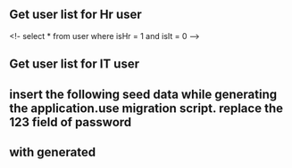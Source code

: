 <!-- Get user list for super user -->
<!-- 
select *
from user where isHr = 1 and isIt = 1
-->

## Get user list for Hr user
<!- 
select *
from user where isHr = 1 and isIt = 0
  -->

## Get user list for IT user
<!-- 
select *
from user where isHr = 0 and isIt = 1
-->


## insert the following seed data while generating the application.use migration script. replace the 123 field of password
## with generated
<!--INSERT INTO pamdb.user (id, name, email, password, isHr, isIt, created_date, created_by, updated_by, updated_date) VALUES (1, 'Davit', 'davitkhanal@gmai.com', '123', 1, 1, null, 'rajev', 'rajev', null);
INSERT INTO pamdb.user (id, name, email, password, isHr, isIt, created_date, created_by, updated_by, updated_date) VALUES (2, 'Rajeev', 'rajeev@gmai.com', '123', 1, 1, null, 'davit', 'davit', null);
INSERT INTO pamdb.user (id, name, email, password, isHr, isIt, created_date, created_by, updated_by, updated_date) VALUES (3, 'Subin', 'subin@gmai.com', '123', 1, 0, null, 'davit', 'davit', null);
INSERT INTO pamdb.user (id, name, email, password, isHr, isIt, created_date, created_by, updated_by, updated_date) VALUES (4, 'prekshya', 'prekshya@gmai.com', '123', 1, 0, null, 'davit', 'davit', null);
 >

<!-- Add into user priviledgeGroups -->
 <!-- INSERT INTO pamdb.user_priviledge_groups (Id, name, role_level, created_date, created_by, updated_date, updated_by) VALUES (1, 'Superuser', 1, null, null, null, null);
INSERT INTO pamdb.user_priviledge_groups (Id, name, role_level, created_date, created_by, updated_date, updated_by) VALUES (2, 'Priviledgeuser', 2, null, null, null, null);
INSERT INTO pamdb.user_priviledge_groups (Id, name, role_level, created_date, created_by, updated_date, updated_by) VALUES (3, 'Normaluser', 3, null, null, null, null); -->



<!-- INSERT INTO pamdb.user_priviledge (id, userId, priviledge_groups_role, created_by, created_at, updated_by, updated_at) VALUES (1, 1, 1, null, null, null, null);
INSERT INTO pamdb.user_priviledge (id, userId, priviledge_groups_role, created_by, created_at, updated_by, updated_at) VALUES (2, 2, 1, null, null, null, null);
INSERT INTO pamdb.user_priviledge (id, userId, priviledge_groups_role, created_by, created_at, updated_by, updated_at) VALUES (3, 3, 2, null, null, null, null);
INSERT INTO pamdb.user_priviledge (id, userId, priviledge_groups_role, created_by, created_at, updated_by, updated_at) VALUES (4, 4, 3, null, null, null, null); -->



<!-- To Check the priviledge level of any user -->

<!-- select u.name,upg.name from user_priviledge up
    inner join user_priviledge_groups upg on up.priviledge_groups_role = upg.role_level
inner join user u on up.userId = u.id -->